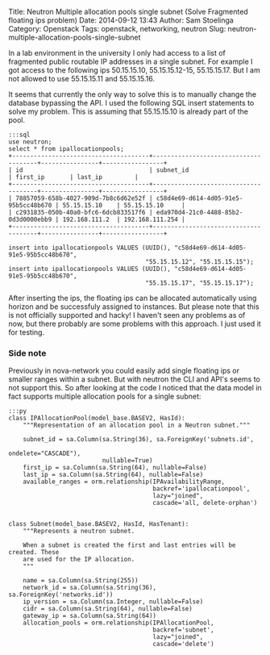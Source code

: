 Title: Neutron Multiple allocation pools single subnet (Solve Fragmented floating ips problem)
Date: 2014-09-12 13:43
Author: Sam Stoelinga
Category: Openstack
Tags: openstack, networking, neutron
Slug: neutron-multiple-allocation-pools-single-subnet

In a lab environment in the university I only had access to a list of fragmented
public routable IP addresses in a single subnet. For example I got access to the following ips
50.15.15.10, 55.15.15.12-15, 55.15.15.17. But I am not allowed
to use 55.15.15.11 and 55.15.15.16. 

It seems that currently the only way to solve this is to manually change the database
bypassing the API. I used the following SQL insert statements to solve my problem.
This is assuming that 55.15.15.10 is already part of the pool.

    :::sql
    use neutron;
    select * from ipallocationpools;
    +--------------------------------------+--------------------------------------+----------------+-----------------+
    | id                                   | subnet_id                            | first_ip       | last_ip         |
    +--------------------------------------+--------------------------------------+----------------+-----------------+
    | 78857059-658b-4027-909d-7b8c6d62e52f | c58d4e69-d614-4d05-91e5-95b5cc48b670 | 55.15.15.10    | 55.15.15.10     |
    | c2931835-050b-40a0-bfc6-6dcb833517f6 | eda970d4-21c0-4488-85b2-0d3d0000ebb9 | 192.168.111.2  | 192.168.111.254 |
    +--------------------------------------+--------------------------------------+----------------+-----------------+
    
    insert into ipallocationpools VALUES (UUID(), "c58d4e69-d614-4d05-91e5-95b5cc48b670", 
                                          "55.15.15.12", "55.15.15.15"); 
    insert into ipallocationpools VALUES (UUID(), "c58d4e69-d614-4d05-91e5-95b5cc48b670", 
                                          "55.15.15.17", "55.15.15.17"); 

After inserting the ips, the floating ips can be allocated automatically using horizon and be successfuly assigned to
instances. But please note that this is not officially supported and hacky! I haven't seen any
problems as of now, but there probably are some problems with this approach. I just used it
for testing.

### Side note
Previously in nova-network you could easily add single floating ips or smaller ranges within
a subnet. But with neutron the CLI and API's seems to not support this. So after looking at the
code I noticed that the data model in fact supports multiple allocation pools for a single subnet:

    :::py
    class IPAllocationPool(model_base.BASEV2, HasId):
        """Representation of an allocation pool in a Neutron subnet."""

        subnet_id = sa.Column(sa.String(36), sa.ForeignKey('subnets.id',
                                                           ondelete="CASCADE"),
                              nullable=True)
        first_ip = sa.Column(sa.String(64), nullable=False)
        last_ip = sa.Column(sa.String(64), nullable=False)
        available_ranges = orm.relationship(IPAvailabilityRange,
                                            backref='ipallocationpool',
                                            lazy="joined",
                                            cascade='all, delete-orphan')


    class Subnet(model_base.BASEV2, HasId, HasTenant):
        """Represents a neutron subnet.

        When a subnet is created the first and last entries will be created. These
        are used for the IP allocation.
        """

        name = sa.Column(sa.String(255))
        network_id = sa.Column(sa.String(36), sa.ForeignKey('networks.id'))
        ip_version = sa.Column(sa.Integer, nullable=False)
        cidr = sa.Column(sa.String(64), nullable=False)
        gateway_ip = sa.Column(sa.String(64))
        allocation_pools = orm.relationship(IPAllocationPool,
                                            backref='subnet',
                                            lazy="joined",
                                            cascade='delete')
    

